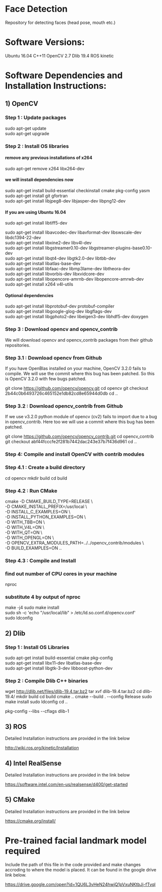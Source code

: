 # Face Detection
Repository for detecting faces (head pose, mouth etc.)

# Software Versions:

Ubuntu 16.04
C++11
OpenCV 2.7
Dlib 19.4
ROS kinetic 

# Software Dependencies and Installation Instructions:

## 1) OpenCV

### Step 1 : Update packages

sudo apt-get update \
sudo apt-get upgrade 

### Step 2 : Install OS libraries 

#### remove any previous installations of x264 
sudo apt-get remove x264 libx264-dev 

#### we will install dependencies now 

sudo apt-get install build-essential checkinstall cmake pkg-config yasm \
sudo apt-get install git gfortran \
sudo apt-get install libjpeg8-dev libjasper-dev libpng12-dev 

#### If you are using Ubuntu 16.04 

sudo apt-get install libtiff5-dev

sudo apt-get install libavcodec-dev libavformat-dev libswscale-dev libdc1394-22-dev \
sudo apt-get install libxine2-dev libv4l-dev \
sudo apt-get install libgstreamer0.10-dev libgstreamer-plugins-base0.10-dev \
sudo apt-get install libqt4-dev libgtk2.0-dev libtbb-dev \
sudo apt-get install libatlas-base-dev \
sudo apt-get install libfaac-dev libmp3lame-dev libtheora-dev \
sudo apt-get install libvorbis-dev libxvidcore-dev \
sudo apt-get install libopencore-amrnb-dev libopencore-amrwb-dev \
sudo apt-get install x264 v4l-utils 

#### Optional dependencies 
sudo apt-get install libprotobuf-dev protobuf-compiler \
sudo apt-get install libgoogle-glog-dev libgflags-dev \
sudo apt-get install libgphoto2-dev libeigen3-dev libhdf5-dev doxygen 

### Step 3 : Download opencv and opencv_contrib

We will download opencv and opencv_contrib packages from their github repositories. 

### Step 3.1 : Download opencv from Github

If you have OpenBlas installed on your machine, OpenCV 3.2.0 fails to compile. We will use the 
commit where this bug has been patched. So this is OpenCV 3.2.0 with few bugs patched. 

git clone https://github.com/opencv/opencv.git
cd opencv
git checkout 2b44c0b6493726c465152e1db82cd8e65944d0db
cd ..

### Step 3.2 : Download opencv_contrib from Github

If we use v3.2.0 python module of opencv (cv2) fails to import due to a bug in opencv_contrib. 
Here too we will use a commit where this bug has been patched.

git clone https://github.com/opencv/opencv_contrib.git
cd opencv_contrib
git checkout abf44fcccfe2f281b7442dac243e37b7f436d961
cd ..

### Step 4: Compile and install OpenCV with contrib modules 

### Step 4.1 : Create a build directory

cd opencv
mkdir build
cd build

### Step 4.2 : Run CMake

cmake -D CMAKE_BUILD_TYPE=RELEASE \ \
-D CMAKE_INSTALL_PREFIX=/usr/local \ \
-D INSTALL_C_EXAMPLES=ON \ \
-D INSTALL_PYTHON_EXAMPLES=ON \ \
-D WITH_TBB=ON \ \
-D WITH_V4L=ON \ \
-D WITH_QT=ON \ \
-D WITH_OPENGL=ON \ \
-D OPENCV_EXTRA_MODULES_PATH=../../opencv_contrib/modules \ \
-D BUILD_EXAMPLES=ON ..

### Step 4.3 : Compile and Install

### find out number of CPU cores in your machine
nproc
### substitute 4 by output of nproc
make -j4
sudo make install \
sudo sh -c 'echo "/usr/local/lib" > /etc/ld.so.conf.d/opencv.conf' \
sudo ldconfig 

## 2) Dlib

### Step 1 : Install OS Libraries

sudo apt-get install build-essential cmake pkg-config \
sudo apt-get install libx11-dev libatlas-base-dev \
sudo apt-get install libgtk-3-dev libboost-python-dev   

### Step 2 : Compile Dlib C++ binaries

wget  http://dlib.net/files/dlib-19.4.tar.bz2
tar xvf dlib-19.4.tar.bz2
cd dlib-19.4/
mkdir build
cd build
cmake ..
cmake --build . --config Release
sudo make install
sudo ldconfig
cd ..

pkg-config --libs --cflags dlib-1

## 3) ROS

Detailed Installation instructions are provided in the link below

http://wiki.ros.org/kinetic/Installation

## 4) Intel RealSense 

Detailed Installation instructions are provided in the link below

https://software.intel.com/en-us/realsense/d400/get-started

## 5) CMake

Detailed Installation instructions are provided in the link below

https://cmake.org/install/

# Pre-trained facial landmark model required

Include the path of this file in the code provided and make changes accroding to where the model is placed. It can be found in the google drive link below.

https://drive.google.com/open?id=1QU6L3vHeN24hwjQ1pVxuNKtbJj-fTvql

